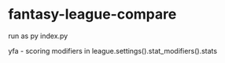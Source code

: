 # fantasy-league-compare

run as py index.py

yfa - scoring modifiers in league.settings().stat_modifiers().stats
